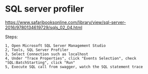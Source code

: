 # SQL server profiler

https://www.safaribooksonline.com/library/view/sql-server-2016/9780134619729/sqls_02_04.html

Steps:

```
1, Open Microsoft SQL Server Management Studio
2, Tools, SQL Server Profiler
3, Select Connection such as localhost
4, Under "Trace Properties", click "Events Selection", check "SQL:BatchStarting", click "Run"
5, Execute SQL call from swagger, watch the SQL statement trace
```
